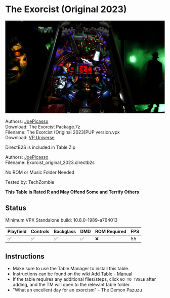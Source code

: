 # The Exorcist (Original 2023)

![Table Preview](../../images/vpx-exorcist.png)

Authors: [JoePicasso](https://vpuniverse.com/profile/15285-joepicasso/)  
Download: The Exorcist Package.7z  
Filename: The Exorcist (Original 2023)PUP version.vpx  
Download: [VP Universe](https://vpuniverse.com/files/file/16530-the-exorcist-original-2023/)

DirectB2S is included in Table Zip

Authors: [JoePicasso](https://vpuniverse.com/profile/15285-joepicasso/)  
Filename: Exorcist_original_2023.directb2s 

No ROM or Music Folder Needed

Tested by: TechZombie

**This Table is Rated R and May Offend Some and Terrify Others**

## Status 

Minimum VPX Standalone build: 10.8.0-1989-a764013

| Playfield | Controls | Backglass | DMD | ROM Required | FPS | 
|-----------|----------|-----------|-----|--------------|-----|
| :white_check_mark: | :white_check_mark: | :white_check_mark: | :white_check_mark: | :x: | 55 |

## Instructions

- Make sure to use the Table Manager to install this table.
- Instructions can be found on the wiki [Add Table - Manual](https://github.com/LegendsUnchained/vpx-standalone-alp4k/wiki/%5B04%5D-%F0%9F%A7%A1-TM-%E2%80%90-Other-Features#add-table---manual)
- If the table requires any additional files/steps, click `GO TO TABLE` after adding, and the TM will open to the relevant table folder.
- "What an excellent day for an exorcism" - The Demon Pazuzu

